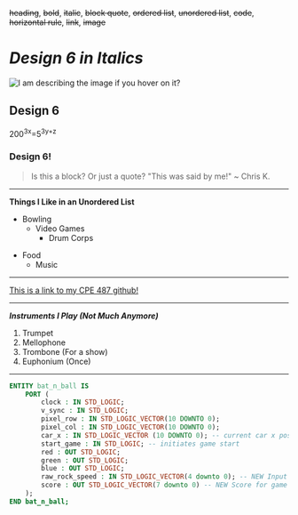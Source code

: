 ~~heading~~, ~~bold~~, ~~italic~~, ~~block quote~~, ~~ordered list~~, ~~unordered list~~, ~~code~~, ~~horizontal rule~~, ~~link~~, ~~image~~
# _Design 6 in Italics_
![I am describing the image if you hover on it?](https://avatars.githubusercontent.com/u/82727581?v=4)

## Design 6
200<sup>3x</sup>=5<sup>3y+z</sup>
### Design 6!
> Is this a block? Or just a quote?
> "This was said by me!" ~ Chris K.

<hr>

**Things I Like in an Unordered List**
- Bowling
  + Video Games
    + Drum Corps
* Food
  * Music

<hr>

[This is a link to my CPE 487 github!](https://github.com/Aoli03/DSD-Final-Lab-Project)

<hr>

***Instruments I Play \(Not Much Anymore)***
1. Trumpet
2. Mellophone
3. Trombone \(For a show)
4. Euphonium \(Once)
<hr>

```vhdl
ENTITY bat_n_ball IS
    PORT (
        clock : IN STD_LOGIC;
        v_sync : IN STD_LOGIC;
        pixel_row : IN STD_LOGIC_VECTOR(10 DOWNTO 0);
        pixel_col : IN STD_LOGIC_VECTOR(10 DOWNTO 0);
        car_x : IN STD_LOGIC_VECTOR (10 DOWNTO 0); -- current car x position
        start_game : IN STD_LOGIC; -- initiates game start
        red : OUT STD_LOGIC;
        green : OUT STD_LOGIC;
        blue : OUT STD_LOGIC;
        raw_rock_speed : IN STD_LOGIC_VECTOR(4 downto 0); -- NEW Input contains unmodified speed on range of 0 to 31
        score : OUT STD_LOGIC_VECTOR(7 downto 0) -- NEW Score for game needs to go to hexcount
    );
END bat_n_ball;
```
